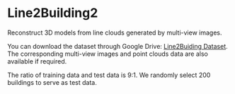 # Line2Building2
Reconstruct 3D models from line clouds generated by multi-view images.

You can download the dataset through Google Drive: [Line2Buiding Dataset](https://drive.google.com/drive/folders/172dIp7-UXDMvKA4Enj_mFWbJJfMTFFoC?usp=sharing). The corresponding multi-view images and point clouds data are also available if required.

The ratio of training data and test data is 9:1. We randomly select 200 buildings to serve as test data.
